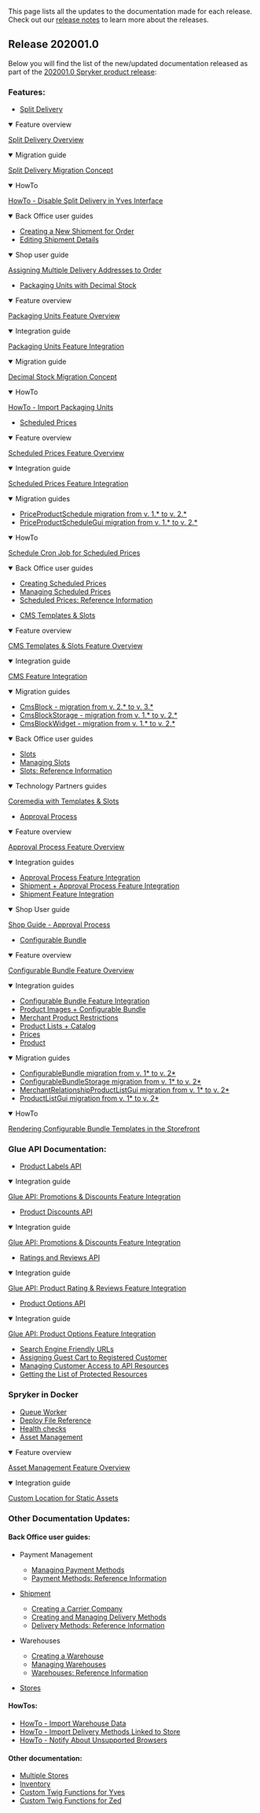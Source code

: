 This page lists all the updates to the documentation made for each release.
Check out our [release notes](https://documentation.spryker.com/docs/en/release-notes) to learn more about the releases.

## Release 202001.0
Below you will find the list of the new/updated documentation released as part of the [202001.0 Spryker product release](https://documentation.spryker.com/docs/en/release-notes-2020010):

### Features:

* [Split Delivery](https://documentation.spryker.com/docs/en/split-delivery)

<details open>
<summary>Feature overview</summary>
    
[Split Delivery Overview](https://documentation.spryker.com/docs/en/split-delivery-overview)
    
</details>

<details open>
<summary>Migration guide</summary>
    
[Split Delivery Migration Concept](https://documentation.spryker.com/docs/en/split-delivery-concept) 
    
    
</details>
<details open>
<summary>HowTo</summary>
    

[HowTo - Disable Split Delivery in Yves Interface](https://documentation.spryker.com/docs/en/ht-disable-split-delivery-in-yves-interface) 

      
</details>

<details open>
<summary>Back Office user guides</summary>
    

* [Creating a New Shipment for Order](https://documentation.spryker.com/docs/en/managing-order-shipments#creating-a-new-shipment-for-order) 
* [Editing Shipment Details](https://documentation.spryker.com/docs/en/managing-order-shipments#editing-shipment-details) 
      
</details>
<details open>
<summary>Shop user guide</summary>
  

[Assigning Multiple Delivery Addresses to Order](https://documentation.spryker.com/docs/en/managing-order-shipments#creating-a-new-shipment-for-order) 

    
</details>

* [Packaging Units with Decimal Stock](https://documentation.spryker.com/docs/en/packaging-units-202001) 

<details open>
<summary>Feature overview</summary>
    
[Packaging Units Feature Overview](https://documentation.spryker.com/docs/en/packaging-units-overview) 
    
</details>

<details open>
<summary>Integration guide</summary>
    
[Packaging Units Feature Integration](https://documentation.spryker.com/docs/en/product-packaging-unit-feature-integration) 
    
</details>

<details open>
<summary>Migration  guide</summary>
    
[Decimal Stock Migration Concept](https://documentation.spryker.com/docs/en/decimal-stock-concept) 
    
 </details>
 
 <details open>
<summary>HowTo</summary>
    
[HowTo - Import Packaging Units](https://documentation.spryker.com/docs/en/howto-import-packaging-units) 
    
 </details>


* [Scheduled Prices](https://documentation.spryker.com/docs/en/scheduled-prices-201907) 
<details open>
<summary>Feature overview</summary>
    
[Scheduled Prices Feature Overview](https://documentation.spryker.com/docs/en/scheduled-prices-feature-overview-201907) 
    
</details>
<details open>
<summary>Integration guide</summary>
    
[Scheduled Prices Feature Integration](https://documentation.spryker.com/docs/en/scheduled-prices-feature-integration-202001) 
    
</details>
<details open>
<summary>Migration guides</summary>
    
* [PriceProductSchedule migration from v. 1.* to v. 2.*](https://documentation.spryker.com/docs/en/mg-price-product-schedule)
* [PriceProductScheduleGui migration from v. 1.* to v. 2.*](https://documentation.spryker.com/docs/en/mg-price-product-schedule-gui)
    
</details>
<details open>
<summary>HowTo</summary>
    
[Schedule Cron Job for Scheduled Prices](https://documentation.spryker.com/docs/en/ht-schedule-cron-job-for-scheduled-prices-201907)
    
</details>

<details open>
<summary>Back Office user guides</summary>
    
* [Creating Scheduled Prices](https://documentation.spryker.com/docs/en/creating-scheduled-prices-201907)
* [Managing Scheduled Prices](https://documentation.spryker.com/docs/en/managing-scheduled-prices)
* [Scheduled Prices: Reference Information](https://documentation.spryker.com/docs/en/scheduled-prices-reference-information)   
    
</details>

* [CMS Templates & Slots](https://documentation.spryker.com/docs/en/templates-slots)

<details open>
<summary>Feature overview</summary>
    
[CMS Templates & Slots Feature Overview](https://documentation.spryker.com/docs/en/templates-slots-feature-overview )
    
</details>

<details open>
<summary>Integration guide</summary>
    
[CMS Feature Integration](https://documentation.spryker.com/docs/en/cms-feature-integration-guide )
    
</details>

<details open>
<summary>Migration guides</summary>
    

* [CmsBlock - migration from v. 2.* to v. 3.*](https://documentation.spryker.com/docs/en/mg-cms-block#upgrading-from-version-2---to-version-3--)
* [CmsBlockStorage - migration from v. 1.* to v. 2.*](https://documentation.spryker.com/docs/en/migration-guide-cmsblockstorage )
* [CmsBlockWidget - migration from v. 1.* to v. 2.*](https://documentation.spryker.com/docs/en/migration-guide-cmsblockwidget )

   
</details>

<details open>
<summary>Back Office user guides</summary>
    
* [Slots](https://documentation.spryker.com/docs/en/slots) 
* [Managing Slots](https://documentation.spryker.com/docs/en/managing-slots)
* [Slots: Reference Information](https://documentation.spryker.com/docs/en/slots-reference-information)
         
</details>

<details open>
<summary>Technology Partners guides</summary>
    
[Coremedia with Templates & Slots](https://documentation.spryker.com/docs/en/coremedia-with-templates-slots)

         
</details>

* [Approval Process](https://documentation.spryker.com/docs/en/approval-process-202001 )

<details open>
<summary>Feature overview</summary>
    
[Approval Process Feature Overview](https://documentation.spryker.com/docs/en/approval-process) 
    
</details>

<details open>
<summary>Integration guides</summary>
    
* [Approval Process Feature Integration](https://documentation.spryker.com/docs/en/approval-process-feature-integration)
* [Shipment + Approval Process Feature Integration](https://documentation.spryker.com/docs/en/shipment-approval-process-feature-integration)
* [Shipment Feature Integration](https://documentation.spryker.com/docs/en/shipment-feature-integration)

</details>

<details open>
<summary>Shop User guide</summary>
    
[Shop Guide - Approval Process](https://documentation.spryker.com/docs/en/approval-process-shop-guide)

    
</details>

* [Configurable Bundle](https://documentation.spryker.com/docs/en/configurable-bundle)

<details open>
<summary>Feature overview</summary>
    
[Configurable Bundle Feature Overview](https://documentation.spryker.com/docs/en/configurable-bundle-feature-overview)
    
</details>

<details open>
<summary>Integration guides</summary>
    
* [Configurable Bundle Feature Integration](https://documentation.spryker.com/docs/en/configurable-bundle-feature-integration)
* [Product Images + Configurable Bundle](https://documentation.spryker.com/docs/en/product-images-configurable-bundle-feature-integration)
* [Merchant Product Restrictions](https://documentation.spryker.com/docs/en/merchant-product-restrictions-feature-integration) 
* [Product Lists + Catalog](https://documentation.spryker.com/docs/en/product-lists-catalog-feature-integration)
* [Prices](https://documentation.spryker.com/docs/en/prices-feature-integration-201907)
* [Product](https://documentation.spryker.com/docs/en/product-feature-integration-201903)
    
    
</details>

<details open>
<summary>Migration guides</summary>
    
* [ConfigurableBundle migration from v. 1* to v. 2*](https://documentation.spryker.com/docs/en/migration-guide-configurablebundle)
* [ConfigurableBundleStorage migration from v. 1* to v. 2*](https://documentation.spryker.com/docs/en/migration-guide-configurablebundlestorage)
* [MerchantRelationshipProductListGui migration from v. 1* to v. 2*](https://documentation.spryker.com/docs/en/migration-guide-merchantrelationshipproductlistgui)
* [ProductListGui migration from v. 1* to v. 2*](https://documentation.spryker.com/docs/en/migration-guide-product-list-gui)
    
</details>
<details open>
<summary>HowTo</summary>
    
[Rendering Configurable Bundle Templates in the Storefront](https://documentation.spryker.com/docs/en/howto-rendering-configurable-bundles-in-the-storefront)
    
</details>

### Glue API Documentation:

* [Product Labels API](https://documentation.spryker.com/docs/en/accessing-product-labels)

<details open>
<summary>Integration guide</summary>
    
[Glue API: Promotions & Discounts Feature Integration](https://documentation.spryker.com/docs/en/glue-promotions-discounts-feature-integration)
    
</details>

* [Product Discounts API](https://documentation.spryker.com/docs/en/discounts-and-promotions)

<details open>
<summary>Integration guide</summary>
    
[Glue API: Promotions & Discounts Feature Integration](https://documentation.spryker.com/docs/en/glue-promotions-discounts-feature-integration)
    
</details>


   
</details>

* [Ratings and Reviews API](https://documentation.spryker.com/docs/en/retrieving-ratings-and-reviews)

<details open>
<summary>Integration guide</summary>
    
[Glue API: Product Rating & Reviews Feature Integration](https://documentation.spryker.com/docs/en/glue-api-product-rating-reviews-feature-integration)
    
</details>


* [Product Options API](https://documentation.spryker.com/docs/en/retrieving-and-applying-product-options)

<details open>
<summary>Integration guide</summary>
    
[Glue API: Product Options Feature Integration](https://documentation.spryker.com/docs/en/glue-product-options-feature-integration)

</details>

* [Search Engine Friendly URLs](https://documentation.spryker.com/docs/en/using-search-engine-friendly-urls)
* [Assigning Guest Cart to Registered Customer](https://documentation.spryker.com/docs/en/managing-guest-carts#assigning-guest-cart-to-registered-customer)
* [Managing Customer Access to API Resources](https://documentation.spryker.com/docs/en/managing-customer-access-to-api-resources)
* [Getting the List of Protected Resources](https://documentation.spryker.com/docs/en/getting-the-list-of-protected-resources)


### Spryker in Docker
* [Queue Worker](https://documentation.spryker.com/docs/en/t-handling-data-publish-and-sync-scos#7--queue)
* [Deploy File Reference](https://documentation.spryker.com/docs/en/deploy-file-reference-version-1-201907#deploy-file-reference---1-0)
* [Health checks](https://documentation.spryker.com/docs/en/health-checks)
* [Asset Management](https://documentation.spryker.com/docs/en/asset-management)
<details open>
<summary>Feature overview</summary>
    
[Asset Management Feature Overview](https://documentation.spryker.com/docs/en/asset-management-feature-overview)

</details>

<details open>
<summary>Integration guide</summary>
    
[Custom Location for Static Assets](https://documentation.spryker.com/docs/en/custom-location-for-static-assets)

</details>


### Other Documentation Updates:

#### Back Office user guides:

* Payment Management
    * [Managing Payment Methods](https://documentation.spryker.com/docs/en/managing-payment-methods)
    * [Payment Methods: Reference Information](https://documentation.spryker.com/docs/en/payment-methods-reference-information)
* [Shipment](https://documentation.spryker.com/docs/en/shipment-management)

    * [Creating a Carrier Company](https://documentation.spryker.com/docs/en/creating-a-carrier-company)
    * [Creating and Managing Delivery Methods](https://documentation.spryker.com/docs/en/creating-and-managing-shipment-methods)
    * [Delivery Methods: Reference Information](https://documentation.spryker.com/docs/en/delivery-methods-reference-information )
 * Warehouses
    * [Creating a Warehouse](https://documentation.spryker.com/docs/en/creating-a-warehouse)
    * [Managing Warehouses](https://documentation.spryker.com/docs/en/managing-warehouses)
    * [Warehouses: Reference Information](https://documentation.spryker.com/docs/en/warehouses-reference-information)
 * [Stores](https://documentation.spryker.com/docs/en/stores-reference-information-201911)

#### HowTos:

* [HowTo - Import Warehouse Data](https://documentation.spryker.com/docs/en/ht-import-warehouse-data )
* [HowTo - Import Delivery Methods Linked to Store](https://documentation.spryker.com/docs/en/ht-import-delivery-methods-linked-to-store )
* [HowTo - Notify About Unsupported Browsers](https://documentation.spryker.com/docs/en/howto-notify-about-unsupported-browsers)

#### Other documentation:
* [Multiple Stores](https://documentation.spryker.com/docs/en/multiple-stores)
* [Inventory](https://documentation.spryker.com/docs/en/about-inventory)
* [Custom Twig Functions for Yves](https://documentation.spryker.com/docs/en/custom-twig-functions-for-yves)
* [Custom Twig Functions for Zed](https://documentation.spryker.com/docs/en/custom-twig-functions-for-zed )

